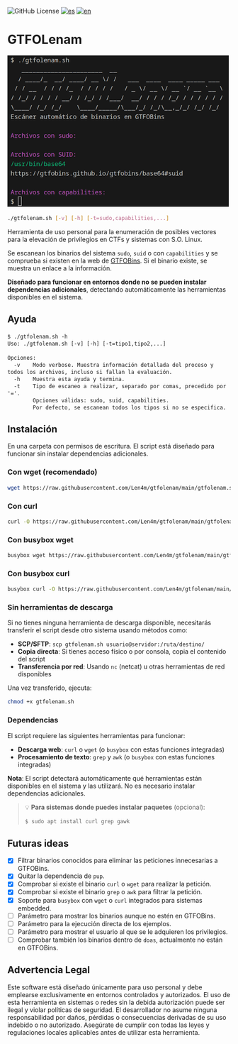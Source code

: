 ![GitHub License](https://img.shields.io/github/license/len4m/gtfolenam?style=flat-square)
[![es](https://img.shields.io/badge/README-es-red.svg?style=flat-square)](https://github.com/len4m/gtfolenam/)
[![en](https://img.shields.io/badge/README-en-yellow.svg?style=flat-square)](https://github.com/Len4m/gtfolenam/blob/main/README.en.md)

# GTFOLenam

<img src="image.png" width="500" alt="GTFOLenam scanner" style="margin-left:auto;margin-right:auto">

```bash
./gtfolenam.sh [-v] [-h] [-t=sudo,capabilities,...]
```

Herramienta de uso personal para la enumeración de posibles vectores para la elevación de privilegios en CTFs y sistemas con S.O. Linux.

Se escanean los binarios del sistema `sudo`, `suid` o con `capabilities` y se comprueba si existen en la web de [GTFOBins](https://gtfobins.github.io/). Si el binario existe, se muestra un enlace a la información.

**Diseñado para funcionar en entornos donde no se pueden instalar dependencias adicionales**, detectando automáticamente las herramientas disponibles en el sistema.

## Ayuda

```
$ ./gtfolenam.sh -h
Uso: ./gtfolenam.sh [-v] [-h] [-t=tipo1,tipo2,...]

Opciones:
  -v    Modo verbose. Muestra información detallada del proceso y todos los archivos, incluso si fallan la evaluación.
  -h    Muestra esta ayuda y termina.
  -t    Tipo de escaneo a realizar, separado por comas, precedido por '='.
        Opciones válidas: sudo, suid, capabilities.
        Por defecto, se escanean todos los tipos si no se especifica.
```
## Instalación

En una carpeta con permisos de escritura. El script está diseñado para funcionar sin instalar dependencias adicionales.

### Con wget (recomendado)
```bash
wget https://raw.githubusercontent.com/Len4m/gtfolenam/main/gtfolenam.sh && chmod +x gtfolenam.sh
```

### Con curl
```bash
curl -O https://raw.githubusercontent.com/Len4m/gtfolenam/main/gtfolenam.sh && chmod +x gtfolenam.sh
```

### Con busybox wget
```bash
busybox wget https://raw.githubusercontent.com/Len4m/gtfolenam/main/gtfolenam.sh && chmod +x gtfolenam.sh
```

### Con busybox curl
```bash
busybox curl -O https://raw.githubusercontent.com/Len4m/gtfolenam/main/gtfolenam.sh && chmod +x gtfolenam.sh
```

### Sin herramientas de descarga
Si no tienes ninguna herramienta de descarga disponible, necesitarás transferir el script desde otro sistema usando métodos como:
- **SCP/SFTP**: `scp gtfolenam.sh usuario@servidor:/ruta/destino/`
- **Copia directa**: Si tienes acceso físico o por consola, copia el contenido del script
- **Transferencia por red**: Usando `nc` (netcat) u otras herramientas de red disponibles

Una vez transferido, ejecuta:
```bash
chmod +x gtfolenam.sh
```

### Dependencias

El script requiere las siguientes herramientas para funcionar:
- **Descarga web**: `curl` o `wget` (o `busybox` con estas funciones integradas)
- **Procesamiento de texto**: `grep` y `awk` (o `busybox` con estas funciones integradas)

**Nota**: El script detectará automáticamente qué herramientas están disponibles en el sistema y las utilizará. No es necesario instalar dependencias adicionales.

> 💡 **Para sistemas donde puedes instalar paquetes** (opcional):
> ```bash
> $ sudo apt install curl grep gawk
> ``` 

## Futuras ideas
- [x] Filtrar binarios conocidos para eliminar las peticiones innecesarias a GTFOBins.
- [x] Quitar la dependencia de `pup`.
- [x] Comprobar si existe el binario `curl` o `wget` para realizar la petición.
- [x] Comprobar si existe el binario `grep` o `awk` para filtrar la petición.
- [x] Soporte para `busybox` con `wget` o `curl` integrados para sistemas embedded.
- [ ] Parámetro para mostrar los binarios aunque no estén en GTFOBins.
- [ ] Parámetro para la ejecución directa de los ejemplos.
- [ ] Parámetro para mostrar el usuario al que se le adquieren los privilegios.
- [ ] Comprobar también los binarios dentro de `doas`, actualmente no están en GTFOBins.

## Advertencia Legal

Este software está diseñado únicamente para uso personal y debe emplearse exclusivamente en entornos controlados y autorizados. El uso de esta herramienta en sistemas o redes sin la debida autorización puede ser ilegal y violar políticas de seguridad. El desarrollador no asume ninguna responsabilidad por daños, pérdidas o consecuencias derivadas de su uso indebido o no autorizado. Asegúrate de cumplir con todas las leyes y regulaciones locales aplicables antes de utilizar esta herramienta.
